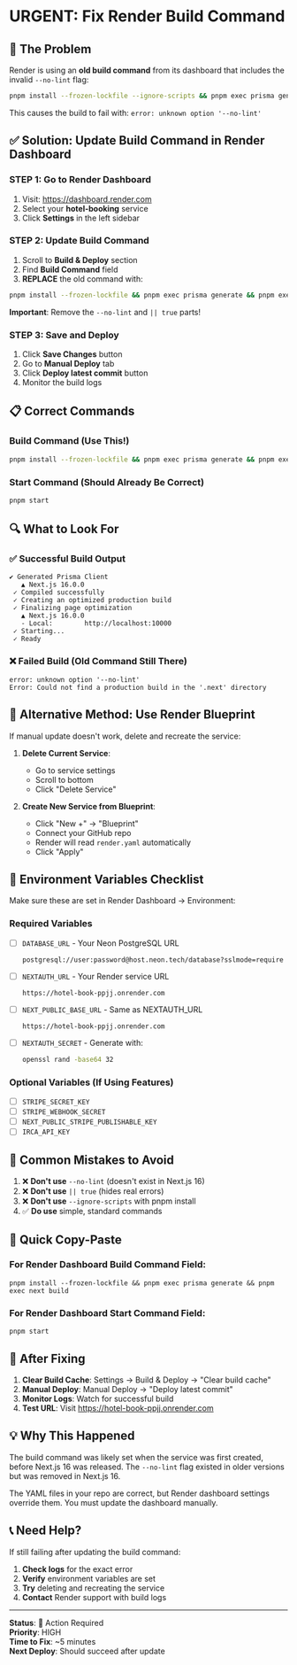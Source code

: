 # URGENT: Fix Render Build Command

## 🔴 The Problem
Render is using an **old build command** from its dashboard that includes the invalid `--no-lint` flag:
```bash
pnpm install --frozen-lockfile --ignore-scripts && pnpm exec prisma generate && pnpm exec next build --no-lint || true
```

This causes the build to fail with: `error: unknown option '--no-lint'`

## ✅ Solution: Update Build Command in Render Dashboard

### **STEP 1: Go to Render Dashboard**
1. Visit: https://dashboard.render.com
2. Select your **hotel-booking** service
3. Click **Settings** in the left sidebar

### **STEP 2: Update Build Command**
1. Scroll to **Build & Deploy** section
2. Find **Build Command** field
3. **REPLACE** the old command with:

```bash
pnpm install --frozen-lockfile && pnpm exec prisma generate && pnpm exec next build
```

**Important**: Remove the `--no-lint` and `|| true` parts!

### **STEP 3: Save and Deploy**
1. Click **Save Changes** button
2. Go to **Manual Deploy** tab
3. Click **Deploy latest commit** button
4. Monitor the build logs

## 📋 Correct Commands

### Build Command (Use This!)
```bash
pnpm install --frozen-lockfile && pnpm exec prisma generate && pnpm exec next build
```

### Start Command (Should Already Be Correct)
```bash
pnpm start
```

## 🔍 What to Look For

### ✅ Successful Build Output
```
✔ Generated Prisma Client
   ▲ Next.js 16.0.0
 ✓ Compiled successfully
 ✓ Creating an optimized production build
 ✓ Finalizing page optimization
   ▲ Next.js 16.0.0
   - Local:        http://localhost:10000
 ✓ Starting...
 ✓ Ready
```

### ❌ Failed Build (Old Command Still There)
```
error: unknown option '--no-lint'
Error: Could not find a production build in the '.next' directory
```

## 🎯 Alternative Method: Use Render Blueprint

If manual update doesn't work, delete and recreate the service:

1. **Delete Current Service**:
   - Go to service settings
   - Scroll to bottom
   - Click "Delete Service"

2. **Create New Service from Blueprint**:
   - Click "New +" → "Blueprint"
   - Connect your GitHub repo
   - Render will read `render.yaml` automatically
   - Click "Apply"

## 🔧 Environment Variables Checklist

Make sure these are set in Render Dashboard → Environment:

### **Required Variables**
- [ ] `DATABASE_URL` - Your Neon PostgreSQL URL
  ```
  postgresql://user:password@host.neon.tech/database?sslmode=require
  ```

- [ ] `NEXTAUTH_URL` - Your Render service URL
  ```
  https://hotel-book-ppjj.onrender.com
  ```

- [ ] `NEXT_PUBLIC_BASE_URL` - Same as NEXTAUTH_URL
  ```
  https://hotel-book-ppjj.onrender.com
  ```

- [ ] `NEXTAUTH_SECRET` - Generate with:
  ```bash
  openssl rand -base64 32
  ```

### **Optional Variables** (If Using Features)
- [ ] `STRIPE_SECRET_KEY`
- [ ] `STRIPE_WEBHOOK_SECRET`
- [ ] `NEXT_PUBLIC_STRIPE_PUBLISHABLE_KEY`
- [ ] `IRCA_API_KEY`

## 🚨 Common Mistakes to Avoid

1. ❌ **Don't use** `--no-lint` (doesn't exist in Next.js 16)
2. ❌ **Don't use** `|| true` (hides real errors)
3. ❌ **Don't use** `--ignore-scripts` with pnpm install
4. ✅ **Do use** simple, standard commands

## 📝 Quick Copy-Paste

### For Render Dashboard Build Command Field:
```
pnpm install --frozen-lockfile && pnpm exec prisma generate && pnpm exec next build
```

### For Render Dashboard Start Command Field:
```
pnpm start
```

## 🔄 After Fixing

1. **Clear Build Cache**: Settings → Build & Deploy → "Clear build cache"
2. **Manual Deploy**: Manual Deploy → "Deploy latest commit"
3. **Monitor Logs**: Watch for successful build
4. **Test URL**: Visit https://hotel-book-ppjj.onrender.com

## 💡 Why This Happened

The build command was likely set when the service was first created, before Next.js 16 was released. The `--no-lint` flag existed in older versions but was removed in Next.js 16.

The YAML files in your repo are correct, but Render dashboard settings override them. You must update the dashboard manually.

## 📞 Need Help?

If still failing after updating the build command:

1. **Check logs** for the exact error
2. **Verify** environment variables are set
3. **Try** deleting and recreating the service
4. **Contact** Render support with build logs

---

**Status**: 🔴 Action Required  
**Priority**: HIGH  
**Time to Fix**: ~5 minutes  
**Next Deploy**: Should succeed after update
